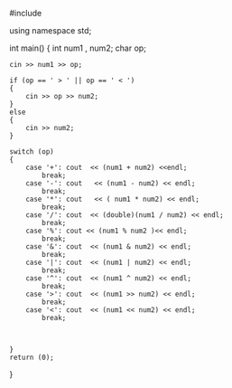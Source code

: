#include <iostream>

using namespace std;

int main()
{
    int num1 , num2;
    char op;

    cin >> num1 >> op;

    if (op == ' > ' || op == ' < ')
    {
        cin >> op >> num2;
    }
    else
    {
        cin >> num2;
    }

    switch (op)
    {
        case '+': cout  << (num1 + num2) <<endl;
            break;
        case '-': cout   << (num1 - num2) << endl;
            break;
        case '*': cout   << ( num1 * num2) << endl;
            break;
        case '/': cout  << (double)(num1 / num2) << endl;
            break;
        case '%': cout << (num1 % num2 )<< endl;
            break;
        case '&': cout  << (num1 & num2) << endl;
            break;
        case '|': cout  << (num1 | num2) << endl;
            break;
        case '^': cout  << (num1 ^ num2) << endl;
            break;
        case '>': cout  << (num1 >> num2) << endl;
            break;
        case '<': cout  << (num1 << num2) << endl;
            break;
            


    }
    return (0);
}
